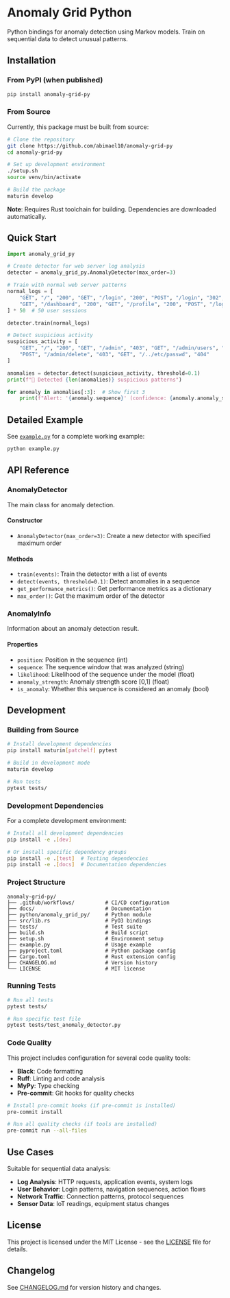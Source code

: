 # Anomaly Grid Python

Python bindings for anomaly detection using Markov models. Train on sequential data to detect unusual patterns.

## Installation

### From PyPI (when published)

```bash
pip install anomaly-grid-py
```

### From Source

Currently, this package must be built from source:

```bash
# Clone the repository
git clone https://github.com/abimael10/anomaly-grid-py
cd anomaly-grid-py

# Set up development environment
./setup.sh
source venv/bin/activate

# Build the package
maturin develop
```

**Note**: Requires Rust toolchain for building. Dependencies are downloaded automatically.

## Quick Start

```python
import anomaly_grid_py

# Create detector for web server log analysis
detector = anomaly_grid_py.AnomalyDetector(max_order=3)

# Train with normal web server patterns
normal_logs = [
    "GET", "/", "200", "GET", "/login", "200", "POST", "/login", "302",
    "GET", "/dashboard", "200", "GET", "/profile", "200", "POST", "/logout", "302"
] * 50  # 50 user sessions

detector.train(normal_logs)

# Detect suspicious activity
suspicious_activity = [
    "GET", "/", "200", "GET", "/admin", "403", "GET", "/admin/users", "403",
    "POST", "/admin/delete", "403", "GET", "/../etc/passwd", "404"
]

anomalies = detector.detect(suspicious_activity, threshold=0.1)
print(f"🚨 Detected {len(anomalies)} suspicious patterns")

for anomaly in anomalies[:3]:  # Show first 3
    print(f"Alert: '{anomaly.sequence}' (confidence: {anomaly.anomaly_strength:.1%})")
```

## Detailed Example

See [`example.py`](example.py) for a complete working example:

```bash
python example.py
```

## API Reference

### AnomalyDetector

The main class for anomaly detection.

#### Constructor
- `AnomalyDetector(max_order=3)`: Create a new detector with specified maximum order

#### Methods
- `train(events)`: Train the detector with a list of events
- `detect(events, threshold=0.1)`: Detect anomalies in a sequence
- `get_performance_metrics()`: Get performance metrics as a dictionary
- `max_order()`: Get the maximum order of the detector

### AnomalyInfo

Information about an anomaly detection result.

#### Properties
- `position`: Position in the sequence (int)
- `sequence`: The sequence window that was analyzed (string)
- `likelihood`: Likelihood of the sequence under the model (float)
- `anomaly_strength`: Anomaly strength score [0,1] (float)
- `is_anomaly`: Whether this sequence is considered an anomaly (bool)

## Development

### Building from Source

```bash
# Install development dependencies
pip install maturin[patchelf] pytest

# Build in development mode
maturin develop

# Run tests
pytest tests/
```

### Development Dependencies

For a complete development environment:

```bash
# Install all development dependencies
pip install -e .[dev]

# Or install specific dependency groups
pip install -e .[test]  # Testing dependencies
pip install -e .[docs]  # Documentation dependencies
```

### Project Structure

```
anomaly-grid-py/
├── .github/workflows/          # CI/CD configuration
├── docs/                       # Documentation
├── python/anomaly_grid_py/     # Python module
├── src/lib.rs                  # PyO3 bindings
├── tests/                      # Test suite
├── build.sh                    # Build script
├── setup.sh                    # Environment setup
├── example.py                  # Usage example
├── pyproject.toml              # Python package config
├── Cargo.toml                  # Rust extension config
├── CHANGELOG.md                # Version history
└── LICENSE                     # MIT license
```

### Running Tests

```bash
# Run all tests
pytest tests/

# Run specific test file
pytest tests/test_anomaly_detector.py
```

### Code Quality

This project includes configuration for several code quality tools:

- **Black**: Code formatting
- **Ruff**: Linting and code analysis
- **MyPy**: Type checking
- **Pre-commit**: Git hooks for quality checks

```bash
# Install pre-commit hooks (if pre-commit is installed)
pre-commit install

# Run all quality checks (if tools are installed)
pre-commit run --all-files
```

## Use Cases

Suitable for sequential data analysis:

- **Log Analysis**: HTTP requests, application events, system logs
- **User Behavior**: Login patterns, navigation sequences, action flows
- **Network Traffic**: Connection patterns, protocol sequences
- **Sensor Data**: IoT readings, equipment status changes

## License

This project is licensed under the MIT License - see the [LICENSE](LICENSE) file for details.

## Changelog

See [CHANGELOG.md](CHANGELOG.md) for version history and changes.

